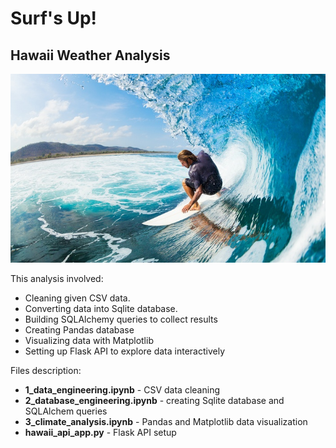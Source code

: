 <!--lint disable no-heading-punctuation-->

# Surf's Up!
## Hawaii Weather Analysis 

<!--lint enable no-heading-punctuation-->

![surf.jpg](Resources/surf.jpg)

This analysis involved:

* Cleaning given CSV data.
* Converting data into Sqlite database.
* Building SQLAlchemy queries to collect results
* Creating Pandas database
* Visualizing data with Matplotlib
* Setting up Flask API to explore data interactively

Files description:
- **1_data_engineering.ipynb** - CSV data cleaning 
- **2_database_engineering.ipynb** - creating Sqlite database and SQLAlchem queries
- **3_climate_analysis.ipynb** - Pandas and Matplotlib data visualization
- **hawaii_api_app.py** - Flask API setup